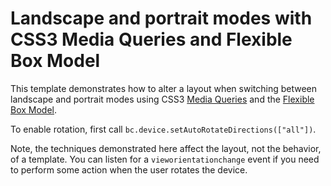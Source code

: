 # Landscape and portrait modes with CSS3 Media Queries and Flexible Box Model 

This template demonstrates how to alter a layout when switching between landscape
and portrait modes using CSS3 [Media Queries][1] and the [Flexible Box Model][2].

To enable rotation, first call `bc.device.setAutoRotateDirections(["all"])`.

Note, the techniques demonstrated here affect the layout, not the behavior, of
a template. You can listen for a `vieworientationchange` event if you need to
perform some action when the user rotates the device.

[1]: http://css-tricks.com/css-media-queries/
[2]: http://www.html5rocks.com/en/tutorials/flexbox/quick/
